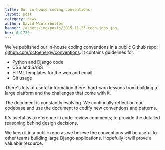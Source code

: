 ```yaml
---
title: Our in-house coding conventions
layout: post
category: news
author: David Winterbottom
banner: /assets/img/posts/2015-11-23-tech-jobs.jpg
hex: 0e1720
---
```


We've published our in-house coding conventions in a public Github repo: [github.com/octoenergy/conventions](https://github.com/octoenergy/conventions). It contains
guidelines for:

- Python and Django code
- CSS and SASS
- HTML templates for the web and email
- Git usage

There's lots of useful information there: hard-won lessons from building a large
platform and the challenges that come with it.

The document is constantly evolving. We continually reflect on our codebase and
use the document to codify new conventions and patterns. 

It's useful as a reference in code-review comments; to provide the
detailed reasoning behind design decisions.

We keep it in a public repo as we believe the conventions will be useful to
other teams building large Django applications.  Hopefully it will prove a
valuable resource.



